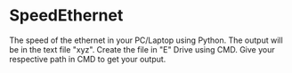 # SpeedEthernet
The speed of the ethernet in your PC/Laptop using Python.
The output will be in the text file "xyz". Create the file in "E" Drive using CMD. 
Give your respective path in CMD to get your output.
